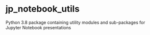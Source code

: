 # jp_notebook_utils
Python 3.8 package containing utility modules and sub-packages for Jupyter Notebook presentations
